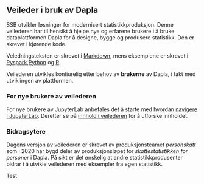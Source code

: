 ## Veileder i bruk av Dapla
SSB utvikler løsninger for modernisert statistikkproduksjon. Denne veilederen har til hensikt å hjelpe nye og erfarene brukere i å bruke dataplattformen Dapla for å designe, bygge og produsere statistikk. Den er skrevet i kjørende kode. 

Veledningsteksten er skrevet i [Markdown](https://daringfireball.net/projects/markdown/), mens eksemplene er skrevet i [Pyspark](https://spark.apache.org/docs/latest/api/python/index.html),[Python](https://www.python.org) og [R](https://www.r-project.org).

Veilederen utvikles kontiurelig etter behov av **brukerne** av Dapla, i takt med utviklingen av plattformen. 

### For nye brukere av veilederen
For nye brukere av JupyterLab anbefales det å starte med hvordan [navigere i JupyterLab](notebooks/Introduksjon%20til%20Dapla,%20JupyterLab%20og%20GitHub/Navigering.ipynb). Deretter se på [innhold i veilederen](notebooks/Innhold%20i%20veilederen.ipynb) for å utforske innholdet.

### Bidragsytere
Dagens versjon av veilederen er skrevet av produksjonsteamet *personskatt* som i 2020 har bygd deler av produksjonsløpet for *skattestatistikken for personer* i Dapla. På sikt er det ønskelig at andre statistikkprodusenter bidrar i å utvikle veilederen med eksempler fra egen statistikk. 

Test
